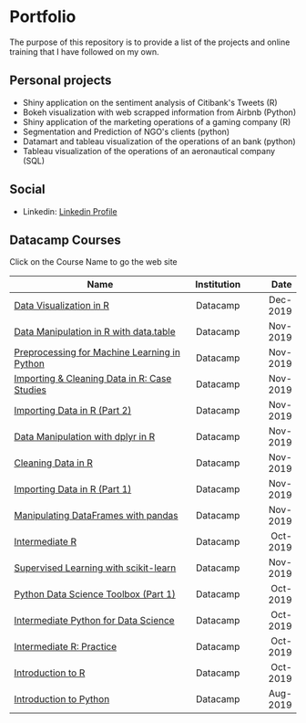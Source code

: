 # Portfolio
The purpose of this repository is to provide a list of the projects and  online training that I have followed on my own.

## Personal projects

- Shiny application on the sentiment analysis of Citibank's Tweets (R)
- Bokeh visualization with web scrapped information from Airbnb (Python)
- Shiny application of the marketing operations of a gaming company (R)
- Segmentation and Prediction of NGO's clients (python)
- Datamart and tableau visualization of the operations of an bank (python)
- Tableau visualization of the operations of an aeronautical company (SQL)


## Social
- Linkedin: [Linkedin Profile](https://www.linkedin.com/in/carlosemontenegro/)

## Datacamp Courses
Click on the Course Name to go the web site


| Name  | Institution | Date |
| ----- |:-----------:| ----:|
| [Data Visualization in R](https://www.datacamp.com/statement-of-accomplishment/course/6502cf02998ec11223d4ec22c3f424550fc3e270) | Datacamp | Dec-2019 |
| [Data Manipulation in R with data.table](https://www.datacamp.com/statement-of-accomplishment/course/cb4029bb2670724de8c067407f543baa2ad8cfef) | Datacamp | Nov-2019 |
| [Preprocessing for Machine Learning in Python](https://www.datacamp.com/statement-of-accomplishment/course/7cf7c2ecd860e9ccfae8db940684faba790984cb) | Datacamp | Nov-2019 |
| [Importing & Cleaning Data in R: Case Studies](https://www.datacamp.com/statement-of-accomplishment/course/05a99d017b08c4c116323ba0a218dbbb94646185) | Datacamp | Nov-2019 |
| [Importing Data in R (Part 2)](https://www.datacamp.com/statement-of-accomplishment/course/7abc742382f087a38d4a455ea3ca227a8e201046) | Datacamp | Nov-2019 |
| [Data Manipulation with dplyr in R](https://www.datacamp.com/statement-of-accomplishment/course/3684dbd07ec4630ae25b064c30f34eace24a9efd) | Datacamp | Nov-2019 |
| [Cleaning Data in R](https://www.datacamp.com/statement-of-accomplishment/course/bc78631b5dabea6a5989c3c4c435edf12f3570ac) | Datacamp | Nov-2019 |
| [Importing Data in R (Part 1)](https://www.datacamp.com/statement-of-accomplishment/course/e1f0d87243f3e6465c748bab811c716ca802ac6c) | Datacamp | Nov-2019 |
| [Manipulating DataFrames with pandas](https://www.datacamp.com/statement-of-accomplishment/course/150ea36bddca3590feca8ef63cb1b48e0b413b33) | Datacamp | Nov-2019 |
| [Intermediate R](https://www.datacamp.com/statement-of-accomplishment/course/8a3d820b3128849e0abbdb358816152cdb3e5ffc) | Datacamp | Oct-2019 |
| [Supervised Learning with scikit-learn](https://www.datacamp.com/statement-of-accomplishment/course/2a30e9bc0ca4128f4bf18e0b1a9e68a891d5ac1f) | Datacamp | Nov-2019 |
| [Python Data Science Toolbox (Part 1)](https://www.datacamp.com/statement-of-accomplishment/course/dee66bfc9415e62173cd529819a0856e81f860d6) | Datacamp | Oct-2019 |
| [Intermediate Python for Data Science](https://www.datacamp.com/statement-of-accomplishment/course/8898d7ba5544417c746b1284ba19e63b3034be1a) | Datacamp | Oct-2019 |
| [Intermediate R: Practice](https://www.datacamp.com/statement-of-accomplishment/course/e5a0be198ca7ad889ec0d37263512bc7f1e56716) | Datacamp | Oct-2019 |
| [Introduction to R](https://www.datacamp.com/statement-of-accomplishment/course/4a101ab3d24e4e8bbda1cde16b22854fd51cd8e5) | Datacamp | Oct-2019 |
| [Introduction to Python](https://www.datacamp.com/statement-of-accomplishment/course/9f334b6f33c9d27608e01e27a477dc73729e0c0b) | Datacamp | Aug-2019 |
